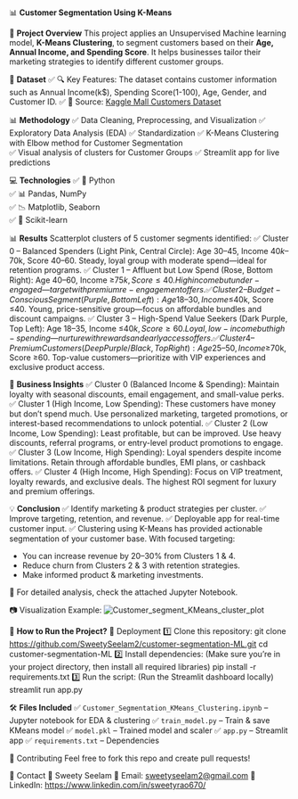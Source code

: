 📊 ****Customer Segmentation Using K-Means****

📝 **Project Overview**
This project applies an Unsupervised Machine learning model, **K-Means Clustering**, to segment customers based on their **Age, Annual Income, and Spending Score**. It helps businesses tailor their marketing strategies to identify different customer groups.

📂 **Dataset**
✅ 🔍 Key Features: The dataset contains customer information such as Annual Income(k$), Spending Score(1-100), Age, Gender, and Customer ID.
✅ 📄 Source: [Kaggle Mall Customers Dataset](https://www.kaggle.com/vjchoudhary7/customer-segmentation-tutorial-in-python)

📊 **Methodology**
✅ Data Cleaning, Preprocessing, and Visualization
✅ Exploratory Data Analysis (EDA)
✅ Standardization
✅ K-Means Clustering with Elbow method for Customer Segmentation  
✅ Visual analysis of clusters for Customer Groups
✅ Streamlit app for live predictions

💻 **Technologies**
✅ 🐍 Python  
✅ 📊 Pandas, NumPy  
✅ 📉 Matplotlib, Seaborn  
✅ 📡 Scikit-learn  

📊 **Results**
Scatterplot clusters of 5 customer segments identified:
✅ Cluster 0 – Balanced Spenders (Light Pink, Central Circle):
Age 30–45, Income $40k–$70k, Score 40–60. Steady, loyal group with moderate spend—ideal for retention programs.
✅ Cluster 1 – Affluent but Low Spend (Rose, Bottom Right):
Age 40–60, Income ≥$75k, Score ≤40. High income but under-engaged—target with premium re-engagement offers.
✅ Cluster 2 – Budget-Conscious Segment (Purple, Bottom Left):
Age 18–30, Income ≤$40k, Score ≤40. Young, price-sensitive group—focus on affordable bundles and discount campaigns.
✅ Cluster 3 – High-Spend Value Seekers (Dark Purple, Top Left):
Age 18–35, Income ≤$40k, Score ≥60. Loyal, low-income but high-spending—nurture with rewards and early access offers.
✅ Cluster 4 – Premium Customers (Deep Purple/Black, Top Right):
Age 25–50, Income ≥$70k, Score ≥60. Top-value customers—prioritize with VIP experiences and exclusive product access.

🧠 **Business Insights**
✅ Cluster 0 (Balanced Income & Spending):
Maintain loyalty with seasonal discounts, email engagement, and small-value perks.
✅ Cluster 1 (High Income, Low Spending):
These customers have money but don’t spend much.
Use personalized marketing, targeted promotions, or interest-based recommendations to unlock potential.
✅ Cluster 2 (Low Income, Low Spending):
Least profitable, but can be improved.
Use heavy discounts, referral programs, or entry-level product promotions to engage.
✅ Cluster 3 (Low Income, High Spending):
Loyal spenders despite income limitations.
Retain through affordable bundles, EMI plans, or cashback offers.
✅ Cluster 4 (High Income, High Spending):
Focus on VIP treatment, loyalty rewards, and exclusive deals.
The highest ROI segment for luxury and premium offerings.

💡 **Conclusion**
✅ Identify marketing & product strategies per cluster.
✅ Improve targeting, retention, and revenue.
✅ Deployable app for real-time customer input.
✅ Clustering using K-Means has provided actionable segmentation of your customer base. With focused targeting:
   - You can increase revenue by 20–30% from Clusters 1 & 4.
   - Reduce churn from Clusters 2 & 3 with retention strategies.
   - Make informed product & marketing investments.

📌 For detailed analysis, check the attached Jupyter Notebook.

📷 Visualization Example:
![Customer_segment_KMeans_cluster_plot](https://github.com/user-attachments/assets/4aad82c4-b9a3-4d0a-b7e5-9aae31b63f39)

📜 **How to Run the Project?**
🚀 Deployment
1️⃣ Clone this repository:
      git clone https://github.com/SweetySeelam2/customer-segmentation-ML.git
      cd customer-segmentation-ML
2️⃣ Install dependencies: (Make sure you’re in your project directory, then install all required libraries)
      pip install -r requirements.txt
3️⃣ Run the script: (Run the Streamlit dashboard locally)
      streamlit run app.py

🛠️ **Files Included**
✅ `Customer_Segmentation_KMeans_Clustering.ipynb` – Jupyter notebook for EDA & clustering
✅ `train_model.py` – Train & save KMeans model
✅ `model.pkl` – Trained model and scaler
✅ `app.py` – Streamlit app
✅ `requirements.txt` – Dependencies


   


🤝 Contributing
Feel free to fork this repo and create pull requests!

📩 Contact
👤 Sweety Seelam
📧 Email: sweetyseelam2@gmail.com
🔗 LinkedIn: https://www.linkedin.com/in/sweetyrao670/
